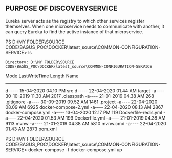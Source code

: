 PURPOSE OF DISCOVERYSERVICE
--------------------------
Eureka server acts as the registry to which other services register themselves. 
When one microservice needs to communicate with another, 
it can query Eureka to find the active instance of that microservice.

PS D:\MY FOLDER\SOURCE CODE\BAGUS_POC\DOCKER\latest_source\COMMON-CONFIGURATION-SERVICE> ls


    Directory: D:\MY FOLDER\SOURCE CODE\BAGUS_POC\DOCKER\latest_source\COMMON-CONFIGURATION-SERVICE


Mode                LastWriteTime         Length Name
----                -------------         ------ ----
d-----       15-04-2020  04.10 PM                src
d-----       22-04-2020  01.44 AM                target
-a----       30-10-2019  11.30 AM           2017 .classpath
-a----       21-01-2019  04.38 AM            268 .gitignore
-a----       30-09-2019  09.52 AM           1461 .project
-a----       22-04-2020  08.09 AM           6925 docker-compose-2.yml
-a----       22-04-2020  08.13 AM           2867 docker-compose.yml
-a----       13-04-2020  12.17 PM            119 Dockerfile-redis.yml
-a----       22-04-2020  01.53 AM            199 Dockerfile.yml
-a----       21-01-2019  04.38 AM           9113 mvnw
-a----       21-01-2019  04.38 AM           5810 mvnw.cmd
-a----       22-04-2020  01.43 AM           2873 pom.xml


PS D:\MY FOLDER\SOURCE CODE\BAGUS_POC\DOCKER\latest_source\COMMON-CONFIGURATION-SERVICE> docker-compose -f docker-compose.yml up

